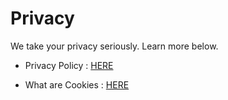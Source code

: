 # Privacy

We take your privacy seriously. Learn more below.

* Privacy Policy : [HERE](https://psxcheatlist.tk/docs/privacy-policy)

* What are Cookies : [HERE](https://cookiesandyou.com/)
